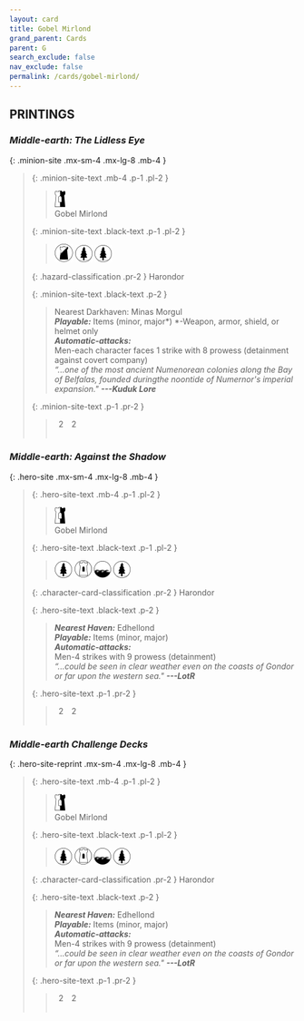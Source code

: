 ```yaml
---
layout: card
title: Gobel Mirlond
grand_parent: Cards
parent: G
search_exclude: false
nav_exclude: false
permalink: /cards/gobel-mirlond/
---
```


## PRINTINGS


### _Middle-earth: The Lidless Eye_

{: .minion-site .mx-sm-4 .mx-lg-8 .mb-4 }
> {: .minion-site-text .mb-4 .p-1 .pl-2 }
> > <div class="card-mp"><img src="/assets/images/border-hold.svg"></div>
> > <div class="card-name">Gobel Mirlond</div>
>
> {: .minion-site-text .black-text .p-1 .pl-2 }
> > ![](/assets/images/shadow-land.svg) ![](/assets/images/wilderness.svg) ![](/assets/images/wilderness.svg)
>
> {: .hazard-classification .pr-2 }
> Harondor
>
> {: .minion-site-text .black-text .p-2 }
> > Nearest Darkhaven: Minas Morgul <br>_**Playable:**_ Items (minor, major*) *-Weapon, armor, shield, or helmet only <br>_**Automatic-attacks:**_<br> Men-each character faces 1 strike with 8 prowess (detainment against covert company)  <br>_“...one of the most ancient Numenorean colonies along the Bay of Belfalas, founded duringthe noontide of Numernor's imperial expansion."_ ***---&#65279;Kuduk Lore*** 
> 
> {: .minion-site-text .p-1 .pr-2 }
> > <div class="hero-site-draw"><span class="minion-you-draw">&ensp;2&ensp;</span><span class="minion-opp-draw">&ensp;2&ensp;</span></div>
> > <div class="card-corruption">&nbsp;</div>

### _Middle-earth: Against the Shadow_

{: .hero-site .mx-sm-4 .mx-lg-8 .mb-4 }
> {: .hero-site-text .mb-4 .p-1 .pl-2 }
> > <div class="card-mp"><img src="/assets/images/border-hold.svg"></div>
> > <div class="character-card-name">Gobel Mirlond</div>
>
> {: .hero-site-text .black-text .p-1 .pl-2 }
> > ![](/assets/images/wilderness.svg) ![](/assets/images/free-domain.svg) ![](/assets/images/coastalsea.svg) ![](/assets/images/wilderness.svg)
>
> {: .character-card-classification .pr-2 }
> Harondor
>
> {: .hero-site-text .black-text .p-2 }
> > _**Nearest Haven:**_ Edhellond <br>_**Playable:**_ Items (minor, major) <br>_**Automatic-attacks:**_<br> Men-4 strikes with 9 prowess (detainment)   <br>_“...could be seen in clear weather even on the coasts of Gondor or far upon the western sea."_ ***---&#65279;LotR*** 
> 
> {: .hero-site-text .p-1 .pr-2 }
> > <div class="hero-site-draw"><span class="hero-you-draw">&ensp;2&ensp;</span><span class="hero-opp-draw">&ensp;2&ensp;</span></div>
> > <div class="card-corruption">&nbsp;</div>

### _Middle-earth Challenge Decks_

{: .hero-site-reprint .mx-sm-4 .mx-lg-8 .mb-4 }
> {: .hero-site-text .mb-4 .p-1 .pl-2 }
> > <div class="card-mp"><img src="/assets/images/border-hold.svg"></div>
> > <div class="character-card-name">Gobel Mirlond</div>
>
> {: .hero-site-text .black-text .p-1 .pl-2 }
> > ![](/assets/images/wilderness.svg) ![](/assets/images/free-domain.svg) ![](/assets/images/coastalsea.svg) ![](/assets/images/wilderness.svg)
>
> {: .character-card-classification .pr-2 }
> Harondor
>
> {: .hero-site-text .black-text .p-2 }
> > _**Nearest Haven:**_ Edhellond <br>_**Playable:**_ Items (minor, major) <br>_**Automatic-attacks:**_<br> Men-4 strikes with 9 prowess (detainment)   <br>_“...could be seen in clear weather even on the coasts of Gondor or far upon the western sea."_ ***---&#65279;LotR*** 
> 
> {: .hero-site-text .p-1 .pr-2 }
> > <div class="hero-site-draw"><span class="hero-you-draw">&ensp;2&ensp;</span><span class="hero-opp-draw">&ensp;2&ensp;</span></div>
> > <div class="card-corruption">&nbsp;</div>
